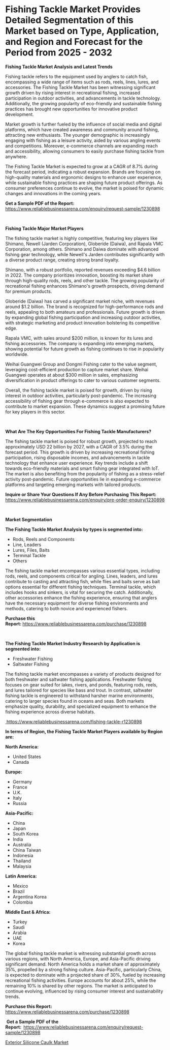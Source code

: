 <p><h1>Fishing Tackle Market Provides Detailed Segmentation of this Market based on Type, Application, and Region and Forecast for the Period from 2025 - 2032</h1></p><p><strong>Fishing Tackle Market Analysis and Latest Trends</strong></p>
<p><p>Fishing tackle refers to the equipment used by anglers to catch fish, encompassing a wide range of items such as rods, reels, lines, lures, and accessories. The Fishing Tackle Market has been witnessing significant growth driven by rising interest in recreational fishing, increased participation in outdoor activities, and advancements in tackle technology. Additionally, the growing popularity of eco-friendly and sustainable fishing practices has brought new opportunities for innovative product development.</p><p>Market growth is further fueled by the influence of social media and digital platforms, which have created awareness and community around fishing, attracting new enthusiasts. The younger demographic is increasingly engaging with fishing as a leisure activity, aided by various angling events and competitions. Moreover, e-commerce channels are expanding reach and accessibility, allowing consumers to easily purchase fishing tackle from anywhere.</p><p>The Fishing Tackle Market is expected to grow at a CAGR of 8.7% during the forecast period, indicating a robust expansion. Brands are focusing on high-quality materials and ergonomic designs to enhance user experience, while sustainable fishing practices are shaping future product offerings. As consumer preferences continue to evolve, the market is poised for dynamic changes and innovations in the coming years.</p></p>
<p><strong>Get a Sample PDF of the Report:&nbsp;</strong> <a href="https://www.reliablebusinessarena.com/enquiry/request-sample/1230898?utm_campaign=2343&utm_medium=2&utm_source=Github&utm_content=ia&utm_term=08022025&utm_id=fishing-tackle">https://www.reliablebusinessarena.com/enquiry/request-sample/1230898</a></p>
<p>&nbsp;</p>
<p><strong>Fishing Tackle Major Market Players</strong></p>
<p><p>The fishing tackle market is highly competitive, featuring key players like Shimano, Newell (Jarden Corporation), Globeride (Daiwa), and Rapala VMC Corporation, among others. Shimano and Daiwa dominate with advanced fishing gear technology, while Newell's Jarden contributes significantly with a diverse product range, creating strong brand loyalty.</p><p>Shimano, with a robust portfolio, reported revenues exceeding $4.6 billion in 2022. The company prioritizes innovation, boosting its market share through high-quality rods, reels, and other tackle. The growing popularity of recreational fishing enhances Shimano's growth prospects, driving demand for premium products.</p><p>Globeride (Daiwa) has carved a significant market niche, with revenues around $1.2 billion. The brand is recognized for high-performance rods and reels, appealing to both amateurs and professionals. Future growth is driven by expanding global fishing participation and increasing outdoor activities, with strategic marketing and product innovation bolstering its competitive edge.</p><p>Rapala VMC, with sales around $200 million, is known for its lures and fishing accessories. The company is expanding into emerging markets, showing potential for future growth as fishing continues to rise in popularity worldwide.</p><p>Weihai Guangwei Group and Dongmi Fishing cater to the value segment, leveraging cost-efficient production to capture market share. Weihai Guangwei operates at about $300 million in sales, emphasizing diversification in product offerings to cater to various customer segments.</p><p>Overall, the fishing tackle market is poised for growth, driven by rising interest in outdoor activities, particularly post-pandemic. The increasing accessibility of fishing gear through e-commerce is also expected to contribute to market expansion. These dynamics suggest a promising future for key players in this sector.</p></p>
<p>&nbsp;</p>
<p><strong>What Are The Key Opportunities For Fishing Tackle Manufacturers?</strong></p>
<p><p>The fishing tackle market is poised for robust growth, projected to reach approximately USD 22 billion by 2027, with a CAGR of 3.5% during the forecast period. This growth is driven by increasing recreational fishing participation, rising disposable incomes, and advancements in tackle technology that enhance user experience. Key trends include a shift towards eco-friendly materials and smart fishing gear integrated with IoT. The market is also benefiting from the popularity of fishing as a stress-relief activity post-pandemic. Future opportunities lie in expanding e-commerce platforms and targeting emerging markets with tailored products.</p></p>
<p><strong>Inquire or Share Your Questions If Any Before Purchasing This Report:</strong> <a href="https://www.reliablebusinessarena.com/enquiry/pre-order-enquiry/1230898?utm_campaign=2343&utm_medium=2&utm_source=Github&utm_content=ia&utm_term=08022025&utm_id=fishing-tackle">https://www.reliablebusinessarena.com/enquiry/pre-order-enquiry/1230898</a></p>
<p>&nbsp;</p>
<p><strong>Market Segmentation</strong></p>
<p><strong>The Fishing Tackle Market Analysis by types is segmented into:</strong></p>
<p><ul><li>Rods, Reels and Components</li><li>Line, Leaders</li><li>Lures, Files, Baits</li><li>Terminal Tackle</li><li>Others</li></ul></p>
<p><p>The fishing tackle market encompasses various essential types, including rods, reels, and components critical for angling. Lines, leaders, and lures contribute to casting and attracting fish, while flies and baits serve as bait options essential for different fishing techniques. Terminal tackle, which includes hooks and sinkers, is vital for securing the catch. Additionally, other accessories enhance the fishing experience, ensuring that anglers have the necessary equipment for diverse fishing environments and methods, catering to both novice and experienced fishers.</p></p>
<p><strong>Purchase this Report:&nbsp;</strong><a href="https://www.reliablebusinessarena.com/purchase/1230898?utm_campaign=2343&utm_medium=2&utm_source=Github&utm_content=ia&utm_term=08022025&utm_id=fishing-tackle">https://www.reliablebusinessarena.com/purchase/1230898</a></p>
<p>&nbsp;</p>
<p><strong>The Fishing Tackle Market Industry Research by Application is segmented into:</strong></p>
<p><ul><li>Freshwater Fishing</li><li>Saltwater Fishing</li></ul></p>
<p><p>The fishing tackle market encompasses a variety of products designed for both freshwater and saltwater fishing applications. Freshwater fishing focuses on gear suited for lakes, rivers, and ponds, featuring rods, reels, and lures tailored for species like bass and trout. In contrast, saltwater fishing tackle is engineered to withstand harsher marine environments, catering to larger species found in oceans and seas. Both markets emphasize quality, durability, and specialized equipment to enhance the fishing experience across diverse habitats.</p></p>
<p><a href="https://www.reliablebusinessarena.com/fishing-tackle-r1230898?utm_campaign=2343&utm_medium=2&utm_source=Github&utm_content=ia&utm_term=08022025&utm_id=fishing-tackle">&nbsp;https://www.reliablebusinessarena.com/fishing-tackle-r1230898</a></p>
<p><strong>In terms of Region, the Fishing Tackle Market Players available by Region are:</strong></p>
<p>
    <p> <strong> North America: </strong>
        <ul>
            <li>United States</li>
            <li>Canada</li>
        </ul>
        </p> 
    <p> <strong> Europe: </strong>
        <ul>
            <li>Germany</li>
            <li>France</li>
            <li>U.K.</li>
            <li>Italy</li>
            <li>Russia</li>
        </ul>
        </p> 
    <p> <strong> Asia-Pacific: </strong>
        <ul>
            <li>China</li>
            <li>Japan</li>
            <li>South Korea</li>
            <li>India</li>
            <li>Australia</li>
            <li>China Taiwan</li>
            <li>Indonesia</li>
            <li>Thailand</li>
            <li>Malaysia</li>
        </ul>
        </p> 
    <p> <strong> Latin America: </strong>
        <ul>
            <li>Mexico</li>
            <li>Brazil</li>
            <li>Argentina Korea</li>
            <li>Colombia</li>
        </ul>
        </p> 
    <p> <strong> Middle East & Africa: </strong>
        <ul>
            <li>Turkey</li>
            <li>Saudi</li>
            <li>Arabia</li>
            <li>UAE</li>
            <li>Korea</li>
        </ul>
    </p>
    </p>
<p><p>The global fishing tackle market is witnessing substantial growth across various regions, with North America, Europe, and Asia-Pacific driving significant demand. North America holds a market share of approximately 35%, propelled by a strong fishing culture. Asia-Pacific, particularly China, is expected to dominate with a projected share of 30%, fueled by increasing recreational fishing activities. Europe accounts for about 25%, while the remaining 10% is shared by other regions. The market is anticipated to continue evolving, influenced by rising consumer interest and sustainability trends.</p></p>
<p><strong>Purchase this Report: </strong><a href="https://www.reliablebusinessarena.com/purchase/1230898?utm_campaign=2343&utm_medium=2&utm_source=Github&utm_content=ia&utm_term=08022025&utm_id=fishing-tackle">https://www.reliablebusinessarena.com/purchase/1230898</a></p>
<p>&nbsp;<strong>Get a Sample PDF of the Report:&nbsp;&nbsp;</strong><a href="https://www.reliablebusinessarena.com/enquiry/request-sample/1230898?utm_campaign=2343&utm_medium=2&utm_source=Github&utm_content=ia&utm_term=08022025&utm_id=fishing-tackle">https://www.reliablebusinessarena.com/enquiry/request-sample/1230898</a></p>
<p><strong></strong></p>
<p><p><a href="https://github.com/cheryjhonson/Market-Research-Report-List-1/blob/main/exterior-silicone-caulk-market.md?utm_campaign=2343&utm_medium=2&utm_source=Github&utm_content=ia&utm_term=08022025&utm_id=fishing-tackle">Exterior Silicone Caulk Market</a></p></p>
